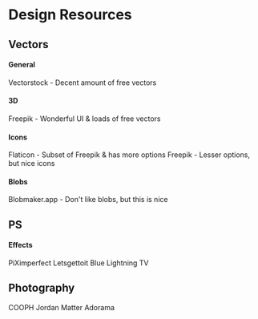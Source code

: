 # Design Resources

## Vectors

  #### General
  Vectorstock - Decent amount of free vectors
  
  #### 3D
  Freepik - Wonderful UI & loads of free vectors
  
  #### Icons
  Flaticon - Subset of Freepik & has more options
  Freepik - Lesser options, but nice icons
  
  #### Blobs
  Blobmaker.app - Don't like blobs, but this is nice

## PS

  #### Effects
  PiXimperfect
  Letsgettoit
  Blue Lightning TV


## Photography
  COOPH
  Jordan Matter
  Adorama
  
